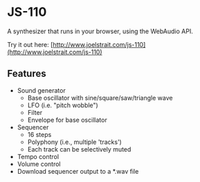# JS-110

A synthesizer that runs in your browser, using the WebAudio API.

Try it out here: [http://www.joelstrait.com/js-110](http://www.joelstrait.com/js-110)

## Features

* Sound generator
  * Base oscillator with sine/square/saw/triangle wave
  * LFO (i.e. "pitch wobble")
  * Filter
  * Envelope for base oscillator
* Sequencer
  * 16 steps
  * Polyphony (i.e., multiple 'tracks')
  * Each track can be selectively muted
* Tempo control
* Volume control
* Download sequencer output to a *.wav file
